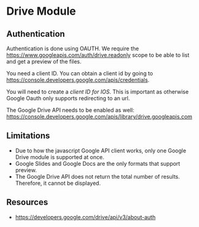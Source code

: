# Drive Module

## Authentication
Authentication is done using OAUTH.
We require the https://www.googleapis.com/auth/drive.readonly scope to be able to list and get a preview of the files.

You need a client ID. You can obtain a client id by going to https://console.developers.google.com/apis/credentials. 

You will need to create a *client ID for IOS*. This is important as otherwise Google Oauth only supports redirecting to an url.

The Google Drive API needs to be enabled as well:
https://console.developers.google.com/apis/library/drive.googleapis.com

## Limitations
- Due to how the javascript Google API client works, only one Google Drive module is supported at once.
- Google Slides and Google Docs are the only formats that support preview.
- The Google Drive API does not return the total number of results. Therefore, it cannot be displayed.

## Resources
- https://developers.google.com/drive/api/v3/about-auth
